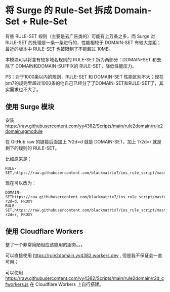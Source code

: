 # 将 Surge 的 Rule-Set 拆成 Domain-Set + Rule-Set

有些 RULE-SET 规则（主要是去广告类的）可能有上万条之多，而 Surge 对 RULE-SET 的处理是一条一条进行的，性能相较于 DOMAIN-SET 有较大差距；最近的版本中 RULE-SET 也被限制了不能超过 10MB。

本模块可以将含有较多域名规则的 RULE-SET 拆为两部分：DOMAIN-SET 和去除了 DOMAIN和DOMAIN-SUFFIX的 RULE-SET，降低性能压力。

PS：对于1000条以内的规则，RULE-SET 和 DOMAIN-SET 性能区别不大；现在bm7的规则里超过1000条的他自己已经分了了DOMAIN-SET和RULE-SET了，其实需求也不大了。

## 使用 Surge 模块

安装 https://raw.githubusercontent.com/yy4382/Scripts/main/rule2domain/rule2domain.sgmodule

在 GitHub raw 的链接后面加上 ?r2d=d 就是 DOMAIN-SET，加上 ?r2d=r 就是剩下的规则的 RULE-SET。

比如原来是：

```
RULE-SET,https://raw.githubusercontent.com/blackmatrix7/ios_rule_script/master/rule/Loon/Google/Google.list,PROXY
```

现在可以改为：
```
DOMAIN-SEThttps://raw.githubusercontent.com/blackmatrix7/ios_rule_script/master/rule/Loon/Google/Google.list?r2d=d, PROXY
RULE-SET,https://raw.githubusercontent.com/blackmatrix7/ios_rule_script/master/rule/Loon/Google/Google.list?r2d=r, PROXY
```

## 使用 Cloudflare Workers

整了一个非常简陋但应该能用的服务。。。

可以直接使用 https://rule2domain.yy4382.workers.dev , 但是我不保证会一直可用；

可以使用 https://raw.githubusercontent.com/yy4382/Scripts/main/rule2domain/r2d_cfworkers.js 在 Cloudflare Workers 上自行搭建。